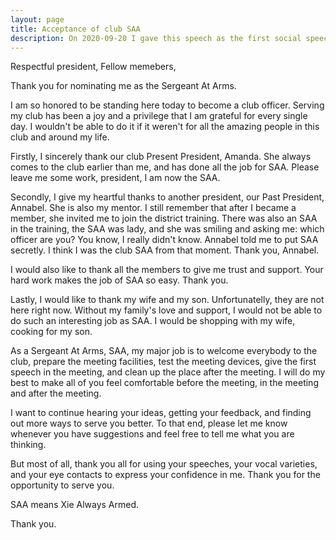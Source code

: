 ```yaml
---
layout: page
title: Acceptance of club SAA
description: On 2020-09-20 I gave this speech as the first social speech of the level-3 Pathways in Yulife club of Toastmaster.
---
```



Respectful president,
Fellow memebers,

Thank you for nominating me as the Sergeant At Arms.

I am so honored to be standing here today to become a club officer. Serving my
club has been a joy and a privilege that I am grateful for every single day.
I wouldn't be able to do it if it weren't for all the amazing people in this
club and around my life.

Firstly, I sincerely thank our club Present President, Amanda. She always comes
to the club earlier than me, and has done all the job for SAA. Please leave me
some work, president, I am now the SAA.

Secondly, I give my heartful thanks to another president, our Past President,
Annabel. She is also my mentor. I still remember that after I became a member,
she invited me to join the district training. There was also an SAA in the training,
the SAA was lady, and she was smiling and asking me: which officer are you?
You know, I really didn't know. Annabel told me to put SAA secretly. I think I
was the club SAA from that moment. Thank you, Annabel.

I would also like to thank all the members to give me trust and support. Your
hard work makes the job of SAA so easy. Thank you.

Lastly, I would like to thank my wife and my son. Unfortunatelly, they are not here
right now. Without my family's love and support, I would not be able to do such an
interesting job as SAA. I would be shopping with my wife, cooking for my son.

As a Sergeant At Arms, SAA, my major job is to welcome everybody to the club, prepare
the meeting facilities, test the meeting devices, give the first speech in the meeting,
and clean up the place after the meeting. I will do my best to make all of you feel
comfortable before the meeting, in the meeting and after the meeting.

I want to continue hearing your ideas, getting your feedback, and finding out more
ways to serve you better. To that end, please let me know whenever you have suggestions
and feel free to tell me what you are thinking.

But most of all, thank you all for using your speeches, your vocal varieties, and your
eye contacts to express your confidence in me. Thank you for the opportunity to serve
you.

SAA means Xie Always Armed.

Thank you.
